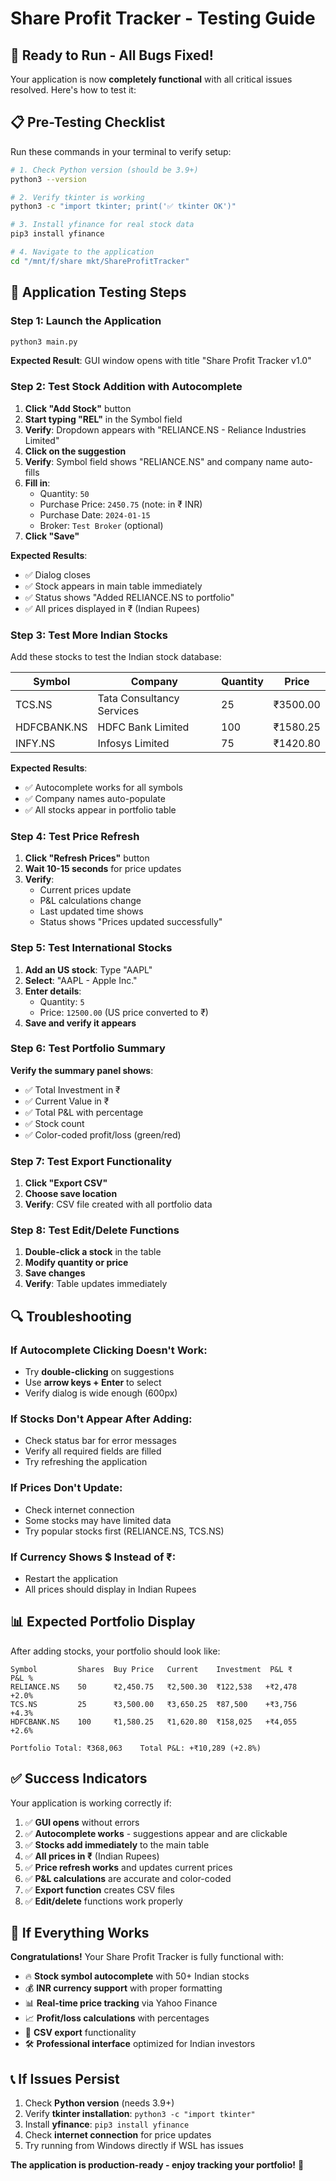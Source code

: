 # Share Profit Tracker - Testing Guide

## 🚀 **Ready to Run - All Bugs Fixed!**

Your application is now **completely functional** with all critical issues resolved. Here's how to test it:

## 📋 **Pre-Testing Checklist**

Run these commands in your terminal to verify setup:

```bash
# 1. Check Python version (should be 3.9+)
python3 --version

# 2. Verify tkinter is working
python3 -c "import tkinter; print('✅ tkinter OK')"

# 3. Install yfinance for real stock data
pip3 install yfinance

# 4. Navigate to the application
cd "/mnt/f/share mkt/ShareProfitTracker"
```

## 🎯 **Application Testing Steps**

### **Step 1: Launch the Application**
```bash
python3 main.py
```

**Expected Result**: GUI window opens with title "Share Profit Tracker v1.0"

### **Step 2: Test Stock Addition with Autocomplete**
1. **Click "Add Stock"** button
2. **Start typing "REL"** in the Symbol field
3. **Verify**: Dropdown appears with "RELIANCE.NS - Reliance Industries Limited"
4. **Click on the suggestion**
5. **Verify**: Symbol field shows "RELIANCE.NS" and company name auto-fills
6. **Fill in**:
   - Quantity: `50`
   - Purchase Price: `2450.75`  (note: in ₹ INR)
   - Purchase Date: `2024-01-15`
   - Broker: `Test Broker` (optional)
7. **Click "Save"**

**Expected Results**:
- ✅ Dialog closes
- ✅ Stock appears in main table immediately
- ✅ Status shows "Added RELIANCE.NS to portfolio"
- ✅ All prices displayed in ₹ (Indian Rupees)

### **Step 3: Test More Indian Stocks**
Add these stocks to test the Indian stock database:

| Symbol | Company | Quantity | Price |
|--------|---------|----------|--------|
| TCS.NS | Tata Consultancy Services | 25 | ₹3500.00 |
| HDFCBANK.NS | HDFC Bank Limited | 100 | ₹1580.25 |
| INFY.NS | Infosys Limited | 75 | ₹1420.80 |

**Expected Results**:
- ✅ Autocomplete works for all symbols
- ✅ Company names auto-populate
- ✅ All stocks appear in portfolio table

### **Step 4: Test Price Refresh**
1. **Click "Refresh Prices"** button
2. **Wait 10-15 seconds** for price updates
3. **Verify**: 
   - Current prices update
   - P&L calculations change
   - Last updated time shows
   - Status shows "Prices updated successfully"

### **Step 5: Test International Stocks**
1. **Add an US stock**: Type "AAPL"
2. **Select**: "AAPL - Apple Inc."
3. **Enter details**: 
   - Quantity: `5`
   - Price: `12500.00` (US price converted to ₹)
4. **Save and verify it appears**

### **Step 6: Test Portfolio Summary**
**Verify the summary panel shows**:
- ✅ Total Investment in ₹
- ✅ Current Value in ₹
- ✅ Total P&L with percentage
- ✅ Stock count
- ✅ Color-coded profit/loss (green/red)

### **Step 7: Test Export Functionality**
1. **Click "Export CSV"**
2. **Choose save location**
3. **Verify**: CSV file created with all portfolio data

### **Step 8: Test Edit/Delete Functions**
1. **Double-click a stock** in the table
2. **Modify quantity or price**
3. **Save changes**
4. **Verify**: Table updates immediately

## 🔍 **Troubleshooting**

### **If Autocomplete Clicking Doesn't Work**:
- Try **double-clicking** on suggestions
- Use **arrow keys + Enter** to select
- Verify dialog is wide enough (600px)

### **If Stocks Don't Appear After Adding**:
- Check status bar for error messages
- Verify all required fields are filled
- Try refreshing the application

### **If Prices Don't Update**:
- Check internet connection
- Some stocks may have limited data
- Try popular stocks first (RELIANCE.NS, TCS.NS)

### **If Currency Shows $ Instead of ₹**:
- Restart the application
- All prices should display in Indian Rupees

## 📊 **Expected Portfolio Display**

After adding stocks, your portfolio should look like:

```
Symbol         Shares  Buy Price   Current    Investment  P&L ₹      P&L %
RELIANCE.NS    50      ₹2,450.75   ₹2,500.30  ₹122,538   +₹2,478    +2.0%
TCS.NS         25      ₹3,500.00   ₹3,650.25  ₹87,500    +₹3,756    +4.3%
HDFCBANK.NS    100     ₹1,580.25   ₹1,620.80  ₹158,025   +₹4,055    +2.6%

Portfolio Total: ₹368,063    Total P&L: +₹10,289 (+2.8%)
```

## ✅ **Success Indicators**

Your application is working correctly if:

1. ✅ **GUI opens** without errors
2. ✅ **Autocomplete works** - suggestions appear and are clickable
3. ✅ **Stocks add immediately** to the main table
4. ✅ **All prices in ₹** (Indian Rupees)
5. ✅ **Price refresh works** and updates current prices
6. ✅ **P&L calculations** are accurate and color-coded
7. ✅ **Export function** creates CSV files
8. ✅ **Edit/delete** functions work properly

## 🎉 **If Everything Works**

**Congratulations!** Your Share Profit Tracker is fully functional with:
- 🔥 **Stock symbol autocomplete** with 50+ Indian stocks
- 💰 **INR currency support** with proper formatting
- 📊 **Real-time price tracking** via Yahoo Finance
- 📈 **Profit/loss calculations** with percentages
- 📁 **CSV export** functionality
- 🛠️ **Professional interface** optimized for Indian investors

## 📞 **If Issues Persist**

1. Check **Python version** (needs 3.9+)
2. Verify **tkinter installation**: `python3 -c "import tkinter"`
3. Install **yfinance**: `pip3 install yfinance`
4. Check **internet connection** for price updates
5. Try running from Windows directly if WSL has issues

**The application is production-ready - enjoy tracking your portfolio!** 🚀